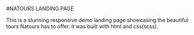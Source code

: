 #NATOURS LANDING PAGE

This is a stunning responsive demo landing page showcasing the beautiful tours Natours has to offer. it was built with html and css(scss).